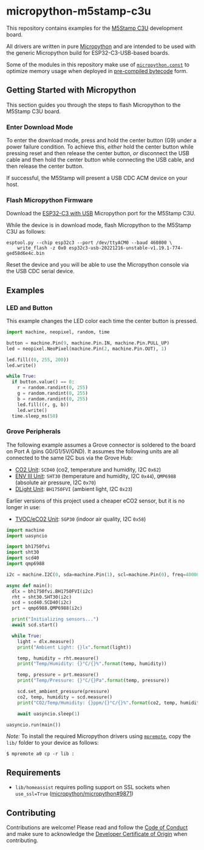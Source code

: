 # micropython-m5stamp-c3u

This repository contains examples for the
[M5Stamp C3U](https://docs.m5stack.com/en/core/stamp_c3u) development board.

All drivers are written in pure [Micropython](https://micropython.org/) and are
intended to be used with the generic Micropython build for ESP32-C3-USB-based
boards.

Some of the modules in this repository make use of [`micropython.const`][const]
to optimize memory usage when deployed in [pre-compiled bytecode][mpy] form.

[const]: http://docs.micropython.org/en/latest/library/micropython.html#micropython.const
[mpy]: http://docs.micropython.org/en/latest/reference/mpyfiles.html

## Getting Started with Micropython

This section guides you through the steps to flash Micropython to the M5Stamp
C3U board.

### Enter Download Mode

To enter the download mode, press and hold the center button (G9) under a
power failure condition. To achieve this, *either* hold the center
button while pressing reset and then release the center button,
*or* disconnect the USB cable and then hold the center button while
connecting the USB cable, and then release the center button.

If successful, the M5Stamp will present a USB CDC ACM device on your host.

### Flash Micropython Firmware

Download the [ESP32-C3 with USB](https://micropython.org/download/esp32c3-usb/)
Micropython port for the M5Stamp C3U.

While the device is in download mode, flash Micropython to the M5Stamp C3U
as follows:

```
esptool.py --chip esp32c3 --port /dev/ttyACM0 --baud 460800 \
    write_flash -z 0x0 esp32c3-usb-20221216-unstable-v1.19.1-774-ged58d6e4c.bin
```

Reset the device and you will be able to use the Micropython console via the
USB CDC serial device.

## Examples

### LED and Button

This example changes the LED color each time the center button is pressed.

```python
import machine, neopixel, random, time

button = machine.Pin(9, machine.Pin.IN, machine.Pin.PULL_UP)
led = neopixel.NeoPixel(machine.Pin(2, machine.Pin.OUT), 1)

led.fill((0, 255, 200))
led.write()

while True:
  if button.value() == 0:
    r = random.randint(0, 255)
    g = random.randint(0, 255)
    b = random.randint(0, 255)
    led.fill((r, g, b))
    led.write()
  time.sleep_ms(50)
```

### Grove Peripherals

The following example assumes a Grove connector is soldered to the board on
Port A (pins G0/G1/5V/GND). It assumes the following units are all connected
to the same I2C bus via the Grove Hub:

 - [CO2 Unit](https://docs.m5stack.com/en/unit/co2):
   `SCD40` (co2, temperature and humidity, I2C `0x62`)
 - [ENV III Unit](https://docs.m5stack.com/en/unit/envIII):
   `SHT30` (temperature and humidity, I2C `0x44`), `QMP6988` (absolute air pressure, I2C `0x70`)
 - [DLight Unit](https://docs.m5stack.com/en/unit/dlight):
   `BH1750FVI` (ambient light, I2C `0x23`)

Earlier versions of this project used a cheaper eCO2 sensor, but it is no
longer in use:

 - [TVOC/eCO2 Unit](https://docs.m5stack.com/en/unit/tvoc):
   `SGP30` (indoor air quality, I2C `0x58`)

```python
import machine
import uasyncio

import bh1750fvi
import sht30
import scd40
import qmp6988

i2c = machine.I2C(0, sda=machine.Pin(1), scl=machine.Pin(0), freq=400000)

async def main():
  dlx = bh1750fvi.BH1750FVI(i2c)
  rht = sht30.SHT30(i2c)
  scd = scd40.SCD40(i2c)
  prt = qmp6988.QMP6988(i2c)

  print("Initializing sensors...")
  await scd.start()

  while True:
    light = dlx.measure()
    print("Ambient Light: {}lx".format(light))

    temp, humidity = rht.measure()
    print("Temp/Humidity: {}°C/{}%".format(temp, humidity))

    temp, pressure = prt.measure()
    print("Temp/Pressure: {}°C/{}Pa".format(temp, pressure))

    scd.set_ambient_pressure(pressure)
    co2, temp, humidity = scd.measure()
    print("CO2/Temp/Humidity: {}ppm/{}°C/{}%".format(co2, temp, humidity))

    await uasyncio.sleep(1)

uasyncio.run(main())
```

*Note:* To install the required Micropython drivers using
[`mpremote`](https://pypi.org/project/mpremote/), copy the `lib/` folder to your
device as follows:

```console
$ mpremote a0 cp -r lib :
```

## Requirements

  - `lib/homeassist` requires polling support on SSL sockets when `use_ssl=True`
    ([micropython/micropython#9871](https://github.com/micropython/micropython/pull/9871))

## Contributing

Contributions are welcome! Please read and follow the
[Code of Conduct](CODE_OF_CONDUCT.md) and make sure to acknowledge the
[Developer Certificate of Origin](https://developercertificate.org/) when
contributing.
